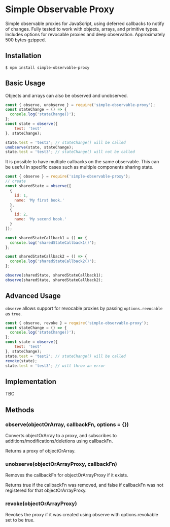 # Simple Observable Proxy
Simple observable proxies for JavaScript, using deferred callbacks to notify of changes. Fully tested to work with objects, arrays, and primitive types. Includes options for revocable proxies and deep observation. Approximately 500 bytes gzipped.

## Installation

```
$ npm install simple-observable-proxy
```

## Basic Usage

Objects and arrays can also be observed and unobserved.

```js
const { observe, unobserve } = require('simple-observable-proxy');
const stateChange = () => {
  console.log('stateChange()');
};
const state = observe({
	test: 'test'
}, stateChange);

state.test = 'test2'; // stateChange() will be called
unobserve(state, stateChange);
state.test = 'test3'; // stateChange() will not be called
```

It is possible to have multiple callbacks on the same observable. This can be useful in specific cases such as multiple components sharing state.

```js
const { observe } = require('simple-observable-proxy');
// create 
const sharedState = observe([
  {
    id: 1,
    name: 'My first book.'
  },
  {
    id: 2,
    name: 'My second book.'
  }
]);

const sharedStateCallback1 = () => {
  console.log('sharedStateCallback1()');
};

const sharedStateCallback2 = () => {
  console.log('sharedStateCallback2()');
};

observe(sharedState, sharedStateCallback1);
observe(sharedState, sharedStateCallback2);
```

## Advanced Usage

`observe` allows support for revocable proxies by passing `options.revocable` as `true`.

```js
const { observe, revoke } = require('simple-observable-proxy');
const stateChange = () => {
  console.log('stateChange()');
};
const state = observe({
	test: 'test'
}, stateChange);
state.test = 'test2'; // stateChange() will be called
revoke(state);
state.test = 'test3'; // will throw an error
```

## Implementation

TBC

## Methods

### observe(objectOrArray, callbackFn, options = {})
Converts objectOrArray to a proxy, and subscribes to additions/modifications/deletions using callbackFn.

Returns a proxy of objectOrArray.

### unobserve(objectOrArrayProxy, callbackFn)
Removes the callbackFn for objectOrArrayProxy if it exists.

Returns true if the callbackFn was removed, and false if callbackFn was not registered for that objectOrArrayProxy.

### revoke(objectOrArrayProxy)
Revokes the proxy if it was created using observe with options.revokable set to be true.
